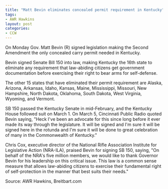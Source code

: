 ```yaml
---
title: "Matt Bevin eliminates concealed permit requirement in Kentucky"
tags:
- AWR Hawkins
layout: post
categories:
- CCW
---
```


On Monday Gov. Matt Bevin (R) signed legislation making the Second Amendment the only concealed carry permit needed in Kentucky.

Bevin signed Senate Bill 150 into law, making Kentucky the 16th state to eliminate any requirement that law-abiding citizens get government documentation before exercising their right to bear arms for self-defense.

The other 15 states that have eliminated their permit requirement are Alaska, Arizona, Arkansas, Idaho, Kansas, Maine, Mississippi, Missouri, New Hampshire, North Dakota, Oklahoma, South Dakota, West Virginia, Wyoming, and Vermont.

SB 150 passed the Kentucky Senate in mid-February, and the Kentucky House followed suit on March 1. On March 5, Cincinnati Public Radio quoted Bevin saying, "Heck I've been an advocate for this since long before it ever made its way through the legislature. It will be signed and I'm sure it will be signed here in the rotunda and I'm sure it will be done to great celebration of many in the Commonwealth of Kentucky."

Chris Cox, executive director of the National Rifle Association Institute for Legislative Action (NRA-ILA), praised Bevin for signing SB 150, saying, "On behalf of the NRA's five million members, we would like to thank Governor Bevin for his leadership on this critical issue. This law is a common sense measure that allows law-abiding citizens to exercise their fundamental right of self-protection in the manner that best suits their needs."

Source: AWR Hawkins, Breitbart.com
